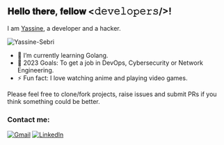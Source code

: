 <h2> 𝐇𝐞𝐥𝐥𝐨 𝐭𝐡𝐞𝐫𝐞, 𝐟𝐞𝐥𝐥𝐨𝐰 <𝚍𝚎𝚟𝚎𝚕𝚘𝚙𝚎𝚛𝚜/>!</h2>

I am <a href="https://yassinesebri.com">Yassine</a>, a developer and a hacker.

<p align="left"> <img src="https://komarev.com/ghpvc/?username=Yassine-Sebri" alt="Yassine-Sebri" /> </p>

- 🌱 I’m currently learning Golang.
- 🥅 2023 Goals: To get a job in DevOps, Cybersecurity or Network Engineering.
- ⚡ Fun fact: I love watching anime and playing video games.

Please feel free to clone/fork projects, raise issues and submit PRs if you think something could be better.

<h3>Contact me:</h3>
<a href="mailto:contact@yassinesebri.com"><img src="https://img.shields.io/badge/gmail-%23EA4335.svg?style=plastic&logo=gmail&logoColor=white" alt="Gmail"/></a>
<a href="https://www.linkedin.com/in/yassinesebri/"><img src="https://img.shields.io/badge/linkedin-%230A66C2.svg?style=plastic&logo=linkedin&logoColor=white" alt="LinkedIn"/></a><br/>
